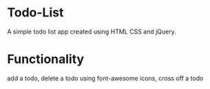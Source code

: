 # Todo-List
A simple todo list app created using HTML CSS and jQuery.
# Functionality
add a todo, delete a todo using font-awesome icons, cross off a todo
